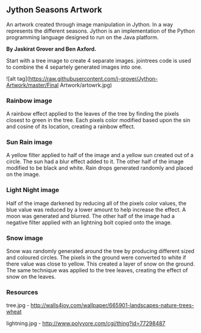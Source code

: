 ## Jython Seasons Artwork

An artwork created through image manipulation in Jython. In a way represents the different seasons.
Jython is an implementation of the Python programming language designed to run on the Java platform.

**By Jaskirat Grover and Ben Axford.**

Start with a tree image to create 4 separate images. jointrees code is used to combine the 4 separtely generated images into one.

![alt tag](https://raw.githubusercontent.com/j-grover/Jython-Artwork/master/Final Artwork/artowrk.jpg)

### Rainbow image

A rainbow effect applied to the leaves of the tree by finding the pixels closest to green in the tree. Each pixels color modified based upon the sin and cosine of its location, creating a rainbow effect.

### Sun Rain image

A yellow filter applied to half of the image and a yellow sun created out of a circle. The sun had a blur effect added to it. The other half of the image modified to be black and white. Rain drops generated randomly and placed on the image.

### Light Night image

Half of the image darkened by reducing all of the pixels color values, the blue value was reduced by a lower amount to help increase the effect. A moon was generated and blurred. The other half of the image had a negative filter applied with an lightning bolt copied onto the image.

### Snow image

Snow was randomly generated around the tree by producing different sized and coloured circles. The pixels in the ground were converted to white if there value was close to yellow. This created a layer of snow on the ground. The same technique was applied to the tree leaves, creating the effect of snow on the leaves.

### Resources

tree.jpg	-	http://walls4joy.com/wallpaper/665901-landscapes-nature-trees-wheat

lightning.jpg	-	http://www.polyvore.com/cgi/thing?id=77298487

